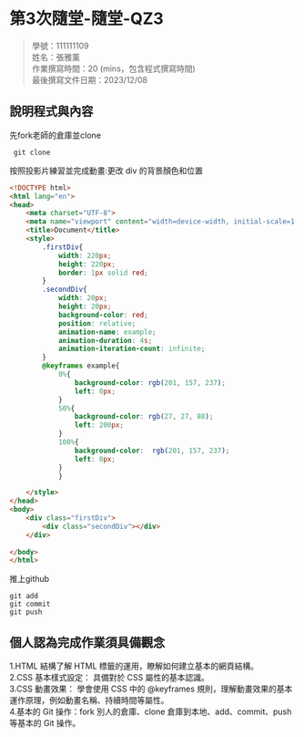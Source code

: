 # 第3次隨堂-隨堂-QZ3
>
>學號：111111109
><br />
>姓名：張雅薰
><br />
>作業撰寫時間：20 (mins，包含程式撰寫時間)
><br />
>最後撰寫文件日期：2023/12/08
>
## 說明程式與內容
先fork老師的倉庫並clone
```git
 git clone
```
按照投影片練習並完成動畫:更改 div 的背景顏色和位置 
```html
<!DOCTYPE html>
<html lang="en">
<head>
    <meta charset="UTF-8">
    <meta name="viewport" content="width=device-width, initial-scale=1.0">
    <title>Document</title>
    <style>
        .firstDiv{
            width: 220px;
            height: 220px;
            border: 1px solid red;
        }
        .secondDiv{
            width: 20px;
            height: 20px;
            background-color: red;
            position: relative;
            animation-name: example;
            animation-duration: 4s;
            animation-iteration-count: infinite;
        }
        @keyframes example{
            0%{
                background-color: rgb(201, 157, 237);
                left: 0px;
            }
            50%{
                background-color: rgb(27, 27, 88);
                left: 200px;
            }
            100%{
                background-color:  rgb(201, 157, 237);
                left: 0px;
            }
            }

    </style>
</head>
<body>
    <div class="firstDiv">
        <div class="secondDiv"></div>
    </div>
       
</body>
</html>
```
推上github
```git
git add 
git commit 
git push
```

## 個人認為完成作業須具備觀念
1.HTML 結構了解 HTML 標籤的運用，瞭解如何建立基本的網頁結構。<br />
2.CSS 基本樣式設定： 具備對於 CSS 屬性的基本認識。<br />
3.CSS 動畫效果： 學會使用 CSS 中的 @keyframes 規則，理解動畫效果的基本運作原理，例如動畫名稱、持續時間等屬性。<br />
4.基本的 Git 操作：fork 別人的倉庫、clone 倉庫到本地、add、commit、push 等基本的 Git 操作。

